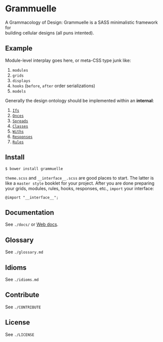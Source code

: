 # Grammuelle

A Grammacology of Design: Grammuelle is a SASS minimalistic framework for  
building cellular designs (all puns intented).

## Example

Module-level interplay goes here, or meta-CSS type junk like:

1. `modules`
2. `grids`
3. `displays`
4. `hooks` (`before`, `after` order serializations)
5. `models`

Generally the design ontology should be implemented within an __internal__:

1. [`Ifs`](https://github.com/nerdfiles/grammuelle/blob/master/__interface__.scss#L34)
2. [`Onces`](https://github.com/nerdfiles/grammuelle/blob/master/__interface__.scss#L38)
3. [`Spreads`](https://github.com/nerdfiles/grammuelle/blob/master/__interface__.scss#L51)
4. [`Classes`](https://github.com/nerdfiles/grammuelle/blob/master/__interface__.scss#L60)
5. [`Withs`](https://github.com/nerdfiles/grammuelle/blob/master/__interface__.scss#L69)
6. [`Responses`](https://github.com/nerdfiles/grammuelle/blob/master/__interface__.scss#L86)
7. [`Rules`](https://github.com/nerdfiles/grammuelle/blob/master/__interface__.scss#L102)

## Install

    $ bower install grammuelle

`theme.scss` and `__interface__.scss` are good places to start. The latter is
like a `master style` booklet for your project. After you are done preparing
your grids, modules, rules, hooks, responses, etc., `import` your interface:

    @import "__interface__";

## Documentation

See `./docs/` or [Web docs](http://grammuelle.io/docs).

## Glossary

See `./glossary.md`

## Idioms

See `./idioms.md`

## Contribute

See `./CONTRIBUTE`

## License

See `./LICENSE`
